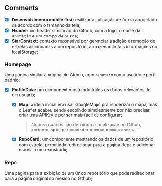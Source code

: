 ## Comments

- [x] **Desenvolvimento mobile first:** estilizar a aplicação de forma apropriada de acordo com o tamanho da tela;
- [x] **Header:** um header similar ao do Github, com a logo, o nome da aplicação e um campo de busca;
- [x] **StarContext:** contexto reponsável por gerenciar a adição e remoção de estrelas adicionadas a um repositório, armazenando tais informações no localStorage;

### Homepage

Uma página similar à original do Github, com `nanatkim` como usuário e perfil padrão;

- [x] **ProfileData:** um component mostrando todos os dados relevantes de um usuário;

  - [x] **Map:** a ideia inicial era usar GoogleMaps pra renderizar o mapa, mas o Leaflet acabou sendo escolhido simplesmente por não precisar criar uma APIKey e por ser mais fácil de configurar;

    > Alguns usuários não definiram a localização no Github, portanto, optei por esconder o mapa nesses casos.

  - [x] **RepoCard:** um componente mostrando os dados de um repositório com estrela, permitindo redirecionar para a página Repo e adicionar estrela a um repositório;

### Repo

Uma página para a exibição de um único repositório que pode redirecionar para a página original do mesmo no Github;
